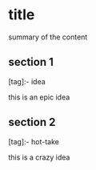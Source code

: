 # title

summary of the content

## section 1

[tag]:- idea

this is an epic idea

## section 2

[tag]:- hot-take

this is a crazy idea
